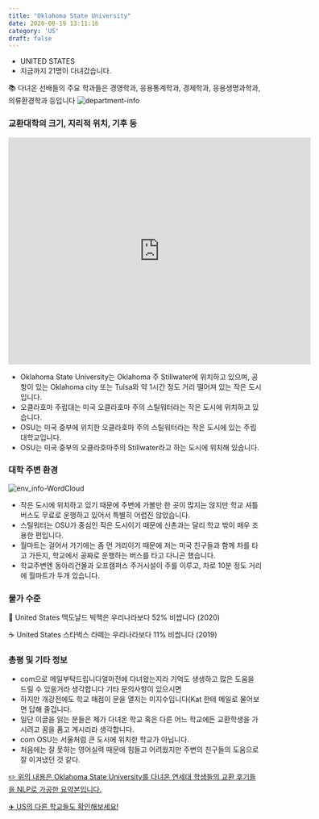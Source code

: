```yaml
---
title: "Oklahoma State University"
date: 2020-08-19 13:11:16
category: 'US'
draft: false
---
```



* UNITED STATES
* 지금까지 21명이 다녀갔습니다. 

📚 다녀온 선배들의 주요 학과들은 경영학과, 응용통계학과, 경제학과, 응용생명과학과, 의류환경학과 등입니다
![department-info](../plots/US000136.png)
### 교환대학의 크기, 지리적 위치, 기후 등
<iframe
width="600"
height="450"
frameborder="0" style="border:0"
src="https://www.google.com/maps/embed/v1/place?key=AIzaSyC9e1AME-pVmWC4hBpFdu5S4dKzyepa3HQ&q=Oklahoma+State+University&center=36.1270236,-97.0737222&zoom=14" allowfullscreen>
</iframe>

* Oklahoma State University는 Oklahoma 주 Stillwater에 위치하고 있으며, 공항이 있는 Oklahoma city 또는 Tulsa와 약 1시간 정도 거리 떨어져 있는 작은 도시입니다.
* 오클라호마 주립대는 미국 오클라호마 주의 스틸워터라는 작은 도시에 위치하고 있습니다.
* OSU는 미국 중부에 위치한 오클라호마 주의 스틸워터라는 작은 도시에 있는 주립대학교입니다.
* OSU는 미국 중부의 오클라호마주의 Stillwater라고 하는 도시에 위치해 있습니다.


### 대학 주변 환경

![env_info-WordCloud](../univ_wordclouds_okt/env_info/US000136_env_info_okt.png)

* 작은 도시에 위치하고 있기 때문에 주변에 가볼만 한 곳이 많지는 않지만 학교 셔틀 버스도 무료로 운행하고 있어서 특별히 어렵진 않았습니다.
* 스틸워터는 OSU가 중심인 작은 도시이기 때문에 신촌과는 달리 학교 밖이 매우 조용한 편입니다.
* 월마트는 걸어서 가기에는 좀 먼 거리이기 때문에 저는 미국 친구들과 함께 차를 타고 가든지, 학교에서 공짜로 운행하는 버스를 타고 다니곤 했습니다.
* 학교주변엔 동아리건물과 오프캠퍼스 주거시설이 주를 이루고, 차로 10분 정도 거리에 월마트가 두개 있습니다.


### 물가 수준 
🍔 United States 맥도날드 빅맥은 우리나라보다 52% 비쌉니다 (2020)

☕️ United States 스타벅스 라떼는 우리나라보다 11% 비쌉니다 (2019)

### 총평 및 기타 정보
* com으로 메일부탁드립니다얼마전에 다녀왔는지라 기억도 생생하고 많은 도움을 드릴 수 있을거라 생각합니다 기타 문의사항이 있으시면
* 하지만 개강전에도 학교 매점이 문을 열지는 미지수입니다(Kat 한테 메일로 물어보면 답해 줄겁니다.
* 일단 이글을 읽는 분들은 제가 다녀온 학교 혹은 다른 어느 학교에든 교환학생을 가시려고 꿈을 품고 계시리라 생각합니다.
* com OSU는 서울처럼 큰 도시에 위치한 학교가 아닙니다.
* 처음에는 잘 못하는 영어실력 때문에 힘들고 어려웠지만 주변의 친구들의 도움으로 잘 이겨냈던 것 같다.


[✏️ 위의 내용은 Oklahoma State University를 다녀온 연세대 학생들의 교환 후기들을 NLP로 가공한 요약본입니다.](http://oia.yonsei.ac.kr/partner/expReport.asp?ucode=US000136&bgbn=A)

[✈️ US의 다른 학교들도 확인해보세요!](https://yonsei-exchange.netlify.app/?category=US)
